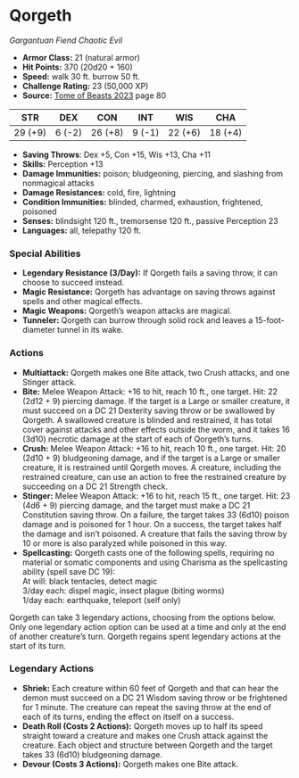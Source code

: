 # Qorgeth

*Gargantuan* *Fiend* *Chaotic Evil*

- **Armor Class:** 21 (natural armor)
- **Hit Points:** 370 (20d20 + 160)
- **Speed:** walk 30 ft. burrow 50 ft.
- **Challenge Rating:** 23 (50,000 XP)
- **Source:** [Tome of Beasts 2023](https://koboldpress.com/kpstore/product/tome-of-beasts-1-2023-edition/) page 80

| STR | DEX | CON | INT | WIS | CHA |
| --- | --- | --- | --- | --- | --- |
| 29 (+9) | 6 (-2) | 26 (+8) | 9 (-1) | 22 (+6) | 18 (+4) |

- **Saving Throws**: Dex +5, Con +15, Wis +13, Cha +11
- **Skills:** Perception +13
- **Damage Immunities:** poison; bludgeoning, piercing, and slashing from nonmagical attacks
- **Damage Resistances:** cold, fire, lightning
- **Condition Immunities:** blinded, charmed, exhaustion, frightened, poisoned
- **Senses:** blindsight 120 ft., tremorsense 120 ft., passive Perception 23
- **Languages:** all, telepathy 120 ft.

### Special Abilities

- **Legendary Resistance (3/Day):** If Qorgeth fails a saving throw, it can choose to succeed instead.
- **Magic Resistance:** Qorgeth has advantage on saving throws against spells and other magical effects.
- **Magic Weapons:** Qorgeth’s weapon attacks are magical.
- **Tunneler:** Qorgeth can burrow through solid rock and leaves a 15-foot-diameter tunnel in its wake.

### Actions

- **Multiattack:** Qorgeth makes one Bite attack, two Crush attacks, and one Stinger attack.
- **Bite:** Melee Weapon Attack: +16 to hit, reach 10 ft., one target. Hit: 22 (2d12 + 9) piercing damage. If the target is a Large or smaller creature, it must succeed on a DC 21 Dexterity saving throw or be swallowed by Qorgeth. A swallowed creature is blinded and restrained, it has total cover against attacks and other effects outside the worm, and it takes 16 (3d10) necrotic damage at the start of each of Qorgeth’s turns.
- **Crush:** Melee Weapon Attack: +16 to hit, reach 10 ft., one target. Hit: 20 (2d10 + 9) bludgeoning damage, and if the target is a Large or smaller creature, it is restrained until Qorgeth moves. A creature, including the restrained creature, can use an action to free the restrained creature by succeeding on a DC 21 Strength check.
- **Stinger:** Melee Weapon Attack: +16 to hit, reach 15 ft., one target. Hit: 23 (4d6 + 9) piercing damage, and the target must make a DC 21 Constitution saving throw. On a failure, the target takes 33 (6d10) poison damage and is poisoned for 1 hour. On a success, the target takes half the damage and isn’t poisoned. A creature that fails the saving throw by 10 or more is also paralyzed while poisoned in this way.
- **Spellcasting:** Qorgeth casts one of the following spells, requiring no material or somatic components and using Charisma as the spellcasting ability (spell save DC 19):<br>At will: black tentacles, detect magic<br>3/day each: dispel magic, insect plague (biting worms)<br>1/day each: earthquake, teleport (self only)

Qorgeth can take 3 legendary actions, choosing from the options below. Only one legendary action option can be used at a time and only at the end of another creature’s turn. Qorgeth regains spent legendary actions at the start of its turn.

### Legendary Actions

- **Shriek:** Each creature within 60 feet of Qorgeth and that can hear the demon must succeed on a DC 21 Wisdom saving throw or be frightened for 1 minute. The creature can repeat the saving throw at the end of each of its turns, ending the effect on itself on a success.
- **Death Roll (Costs 2 Actions):** Qorgeth moves up to half its speed straight toward a creature and makes one Crush attack against the creature. Each object and structure between Qorgeth and the target takes 33 (6d10) bludgeoning damage.
- **Devour (Costs 3 Actions):** Qorgeth makes one Bite attack.
